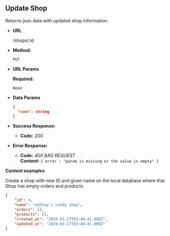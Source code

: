 **Update Shop**
----
  Returns json data with updated shop information.

* **URL**

  /shops/:id

* **Method:**

  `PUT`
  
*  **URL Params**

   **Required:**
 
   `None`

* **Data Params**

  ```json
  {
    "name": string
  }
  ```

* **Success Response:**

  * **Code:** 200 <br />
 
* **Error Response:**

  * **Code:** 400 BAD REQUEST <br />
    **Content:** `{ error : "param is missing or the value is empty" }`



**Content examples**

Create a shop with new ID and given name on the local database where that Shop has empty orders and products

```json
{
    "id": 4,
    "name": "ashley's candy shop",
    "orders": [],
    "products": [],
    "created_at": "2019-03-17T03:48:41.000Z",
    "updated_at": "2019-03-17T03:48:41.000Z"
}
```

